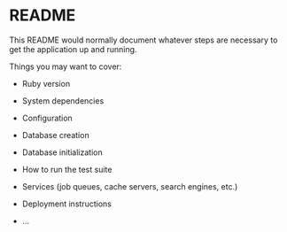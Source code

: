 # README

This README would normally document whatever steps are necessary to get the
application up and running.

Things you may want to cover:

* Ruby version

* System dependencies

* Configuration

* Database creation

* Database initialization

* How to run the test suite

* Services (job queues, cache servers, search engines, etc.)

* Deployment instructions

* ...
<!-- first put gem in gem file 
bundle
 rails g rspec:install
 put configure of should matchers in rails-helper
 rails-helper will generate after rails g rspec:install
 rails g controler after this commond request folder will generate for controller rspc
 -->
